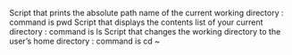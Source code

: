 Script that prints the absolute path name of the current working directory : command is pwd
Script that displays the contents list of your current directory : command is ls
Script that changes the working directory to the user’s home directory : command is cd ~

